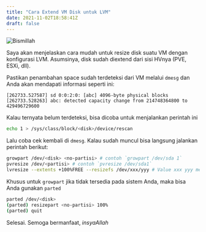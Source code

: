 ```yaml
---
title: "Cara Extend VM Disk untuk LVM"
date: 2021-11-02T18:58:41Z
draft: false
---
```


![Bismillah](https://s3-jak01.storageraya.com/ahf-testcdn/img/bismillah_300x60.png#center)

Saya akan menjelaskan cara mudah untuk resize disk suatu VM dengan konfigurasi LVM. Asumsinya, disk sudah diextend dari sisi HVnya (PVE, ESXi, dll).

Pastikan penambahan space sudah terdeteksi dari VM melalui `dmesg` dan Anda akan mendapati informasi seperti ini:

```
[262733.527587] sd 0:0:2:0: [abc] 4096-byte physical blocks
[262733.528263] abc: detected capacity change from 214748364800 to 429496729600
```

Kalau ternyata belum terdeteksi, bisa dicoba untuk menjalankan perintah ini 

```sh
echo 1 > /sys/class/block/<disk>/device/rescan
```

Lalu coba cek kembali di `dmesg`. Kalau sudah muncul bisa langsung jalankan perintah berikut:

```sh
growpart /dev/<disk> <no-partisi> # contoh `growpart /dev/sda 1`
pvresize /dev/<partisi> # contoh `pvresize /dev/sda1`
lvresize --extents +100%FREE --resizefs /dev/xxx/yyy # Value xxx yyy merujuk pada logical volume path
```

Khusus untuk `growpart` jika tidak tersedia pada sistem Anda, maka bisa Anda gunakan `parted`

```sh
parted /dev/<disk>
(parted) resizepart <no-partisi> 100%
(parted) quit
```

Selesai. Semoga bermanfaat, _insyaAllah_